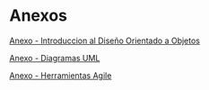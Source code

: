 # Anexos

[Anexo - Introduccion al Diseño Orientado a Objetos](introduccion.md)

[Anexo - Diagramas UML](diagramasUML.md)

[Anexo - Herramientas Agile](herramientas_agile.md)
